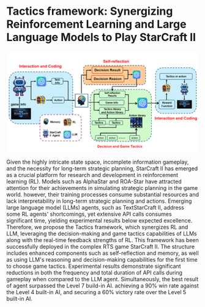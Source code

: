 # Tactics framework: Synergizing Reinforcement Learning and Large Language Models to Play StarCraft II

![SCII-Structure](https://github.com/Shuaikx/SC2_Agent/blob/main/Images/image1.png)

Given the highly intricate state space, incomplete information gameplay, and the necessity for long-term strategic planning, StarCraft II has emerged as a crucial platform for research and development in reinforcement learning (RL). Models such as AlphaStar and ROA-Star have attracted attention for their achievements in simulating strategic planning in the game world. however, their training processes consume substantial resources and lack interpretability in long-term strategic planning and actions. Emerging large language model (LLMs) agents, such as TextStarCraft II, address some RL agents' shortcomings, yet extensive API calls consumes significant time, yielding experimental results below expected excellence. Therefore, we propose the Tactics framework, which synergizes RL and LLM, leveraging the decision-making and game tactics capabilities of LLMs along with the real-time feedback strengths of RL. This framework has been successfully deployed in the complex RTS game StarCraft II. The structure includes enhanced components such as self-reflection and memory, as well as using LLM's reasoning and decision-making capabilities for the first time to choose game tactics. Experimental results demonstrate significant reductions in both the frequency and total duration of API calls during gameplay when compared to the LLM agent. Simultaneously, the best result of agent surpassed the Level 7 build-in AI. achieving a 90% win rate against the Level 4 built-in AI, and securing a 60% victory rate over the Level 5 built-in AI.
